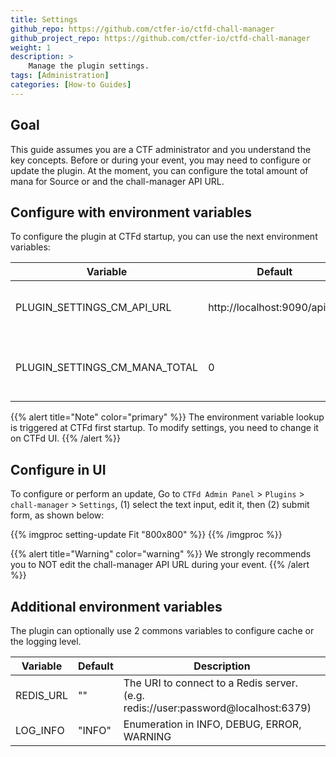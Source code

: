 ```yaml
---
title: Settings
github_repo: https://github.com/ctfer-io/ctfd-chall-manager
github_project_repo: https://github.com/ctfer-io/ctfd-chall-manager
weight: 1
description: >
    Manage the plugin settings.
tags: [Administration]
categories: [How-to Guides]
---
```


## Goal
This guide assumes you are a CTF administrator and you understand the key concepts. Before or during your event, you may need to configure or update the plugin. At the moment, you can configure the total amount of mana for Source or and the chall-manager API URL.

## Configure with environment variables

To configure the plugin at CTFd startup, you can use the next environment variables:

| Variable                      	| Default                      	| Description                                 	|
|-------------------------------	|------------------------------	|---------------------------------------------	|
| PLUGIN_SETTINGS_CM_API_URL    	| http://localhost:9090/api/v1 	| URL of Chall-Manager API                    	|
| PLUGIN_SETTINGS_CM_MANA_TOTAL 	| 0                            	| Maximum mana that source are allowed to use 	|

{{% alert title="Note" color="primary" %}}
The environment variable lookup is triggered at CTFd first startup. To modify settings, you need to change it on CTFd UI.
{{% /alert %}}

## Configure in UI

To configure or perform an update, Go to `CTFd Admin Panel` > `Plugins` > `chall-manager` > `Settings`, (1) select the text input, edit it, then (2) submit form, as shown below:

{{% imgproc setting-update Fit "800x800" %}}
{{% /imgproc %}}

{{% alert title="Warning" color="warning" %}}
We strongly recommends you to NOT edit the chall-manager API URL during your event.
{{% /alert %}}

## Additional environment variables

The plugin can optionally use 2 commons variables to configure cache or the logging level.

| Variable  	| Default 	| Description                                                                       	|
|-----------	|---------	|-----------------------------------------------------------------------------------	|
| REDIS_URL 	| ""      	| The URI to connect to a Redis server. (e.g. redis://user:password@localhost:6379) 	|
| LOG_INFO  	| "INFO"  	| Enumeration in INFO, DEBUG, ERROR, WARNING                                        	|